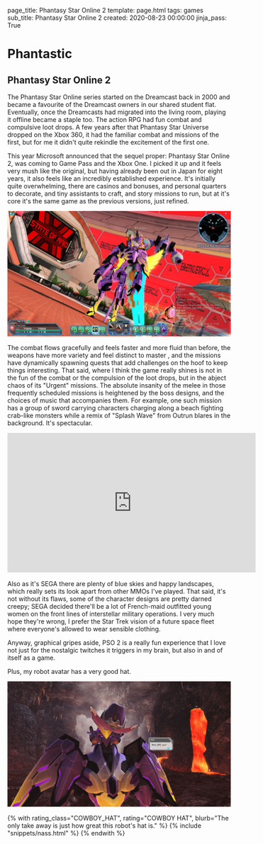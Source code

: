 page_title: Phantasy Star Online 2
template: page.html
tags: games
sub_title: Phantasy Star Online 2
created: 2020-08-23 00:00:00
jinja_pass: True

# Phantastic

## Phantasy Star Online 2

The Phantasy Star Online series started on the Dreamcast back in 2000 and became a favourite of the Dreamcast owners in 
our shared student flat. Eventually, once the Dreamcasts had migrated into the living room, playing it offline became a staple too. The
action RPG had fun combat and compulsive loot drops. A few years after that Phantasy Star Universe dropped on the Xbox 360, 
it had the familiar combat and missions of the first, but for me it didn't quite rekindle the excitement of the first one. 

This year Microsoft announced that the sequel proper: Phantasy Star Online 2, was coming to Game Pass and the Xbox One. I picked it up and
it feels very mush like the original, but having already been out in Japan for eight years, it also feels like an
incredibly established experience. It's initially quite overwhelming, there are casinos and bonuses, and personal 
quarters to decorate, and tiny assistants to craft, and story missions to run, but at it's core it's the 
same game as the previous versions, just refined.

![An Urgent mission in progress][urgent]

The combat flows gracefully and feels faster and more fluid than before, the weapons have more variety and feel distinct to master
, and the missions have dynamically spawning quests that add challenges on the hoof to keep things interesting. That said,
where I think the game really shines is not in the fun of the combat or the compulsion of the loot drops, but in the 
abject chaos of its "Urgent" missions. The absolute insanity of the melee in those frequently scheduled missions is heightened 
by the boss designs, and the choices of music that accompanies them. For example, one such mission has a group of sword carrying characters 
charging along a beach fighting crab-like monsters while a remix of "Splash Wave" from Outrun blares in the background. It's 
spectacular.

<div class="youtube-holder">
    <iframe width="560" height="315" src="https://www.youtube.com/embed/M9UVslEoToE" frameborder="0" allow="accelerometer; autoplay; encrypted-media; gyroscope; picture-in-picture" allowfullscreen></iframe>
</div>

Also as it's SEGA there are plenty of blue skies and happy landscapes, which really sets its look apart from other MMOs I've played.
That said, it's not without its flaws, some of the character designs are pretty darned creepy; SEGA decided there'll be a lot of
French-maid outfitted young women on the front lines of interstellar military operations. I very much hope they're wrong, I prefer
the Star Trek vision of a future space fleet where everyone's allowed to wear sensible clothing.

Anyway, graphical gripes aside, PSO 2 is a really fun experience that I love not just for the nostalgic twitches it triggers
in my brain, but also in and of itself as a game.

Plus, my robot avatar has a very good hat.  

![Fatconan, the behatted purple robot][pso2]

[pso2]: /resources/img/pages/pso2.jpeg "Fatconan the behatted purple robots"
[urgent]: /resources/img/pages/urgent.jpeg "An urgent mission in progress"
 
{% with rating_class="COWBOY_HAT", rating="COWBOY HAT", 
    blurb="The only take away is just how great this robot's hat is." %}
    {% include "snippets/nass.html" %}
{% endwith %}
 